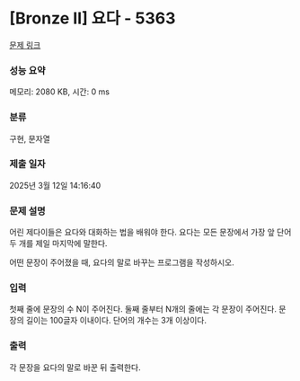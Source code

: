 # [Bronze II] 요다 - 5363 

[문제 링크](https://www.acmicpc.net/problem/5363) 

### 성능 요약

메모리: 2080 KB, 시간: 0 ms

### 분류

구현, 문자열

### 제출 일자

2025년 3월 12일 14:16:40

### 문제 설명

<p>어린 제다이들은 요다와 대화하는 법을 배워야 한다. 요다는 모든 문장에서 가장 앞 단어 두 개를 제일 마지막에 말한다.</p>

<p>어떤 문장이 주어졌을 때, 요다의 말로 바꾸는 프로그램을 작성하시오.</p>

### 입력 

 <p>첫째 줄에 문장의 수 N이 주어진다. 둘째 줄부터 N개의 줄에는 각 문장이 주어진다. 문장의 길이는 100글자 이내이다. 단어의 개수는 3개 이상이다.</p>

### 출력 

 <p>각 문장을 요다의 말로 바꾼 뒤 출력한다.</p>

